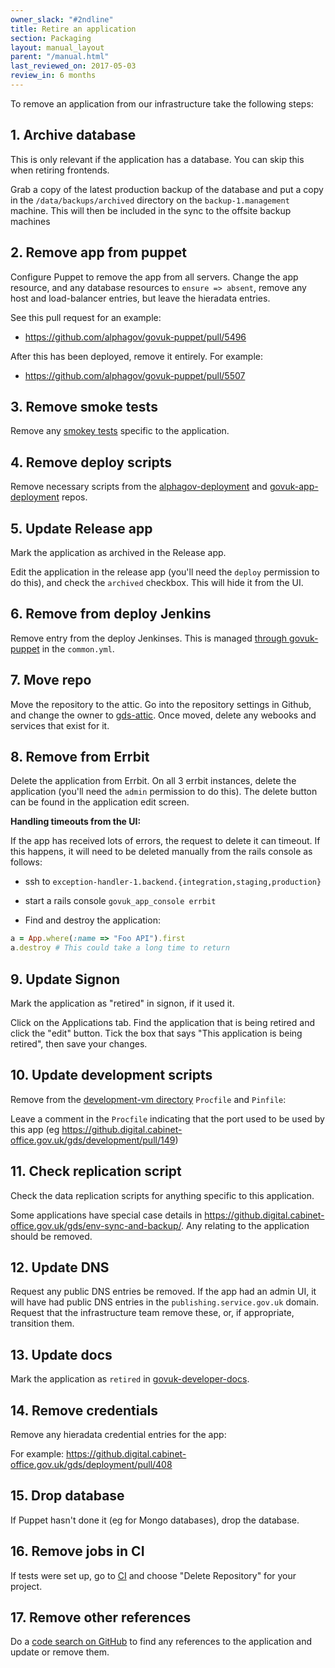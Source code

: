 ```yaml
---
owner_slack: "#2ndline"
title: Retire an application
section: Packaging
layout: manual_layout
parent: "/manual.html"
last_reviewed_on: 2017-05-03
review_in: 6 months
---
```


To remove an application from our infrastructure take the following
steps:

## 1. Archive database

This is only relevant if the application has a database. You can skip this
when retiring frontends.

Grab a copy of the latest production backup of the database and put a copy in
the `/data/backups/archived` directory on the `backup-1.management` machine.
This will then be included in the sync to the offsite backup machines

## 2. Remove app from puppet

Configure Puppet to remove the app from all servers. Change the app resource,
and any database resources to `ensure => absent`, remove any host and load-balancer entries, but leave the hieradata entries.

See this pull request for an example:

- <https://github.com/alphagov/govuk-puppet/pull/5496>

After this has been deployed, remove it entirely. For example:

- <https://github.com/alphagov/govuk-puppet/pull/5507>

## 3. Remove smoke tests

Remove any [smokey tests][smokey] specific to the application.

[smokey]: https://github.com/alphagov/smokey

## 4. Remove deploy scripts

Remove necessary scripts from the [alphagov-deployment][alphagov-deployment] and
[govuk-app-deployment][govuk-app-deployment] repos.

[alphagov-deployment]: https://github.digital.cabinet-office.gov.uk/gds/alphagov-deployment
[govuk-app-deployment]: https://github.com/alphagov/govuk-app-deployment

## 5. Update Release app

Mark the application as archived in the Release app.

Edit the application in the release app (you'll need the `deploy`
permission to do this), and check the `archived` checkbox. This will
hide it from the UI.

## 6. Remove from deploy Jenkins

Remove entry from the deploy Jenkinses. This is managed [through govuk-puppet][common] in the `common.yml`.

[common]: https://github.com/alphagov/govuk-puppet/blob/master/hieradata/common.yaml

## 7. Move repo

Move the repository to the attic. Go into the repository settings in Github, and
change the owner to [gds-attic][gds-attic]. Once moved, delete any webooks and
services that exist for it.

[gds-attic]: https://github.com/gds-attic

## 8. Remove from Errbit

Delete the application from Errbit. On all 3 errbit instances, delete the
application (you'll need the `admin` permission to do this). The delete button
can be found in the application edit screen.

**Handling timeouts from the UI:**

If the app has received lots of errors, the request to delete it can
timeout. If this happens, it will need to be deleted manually from the
rails console as follows:

- ssh to `exception-handler-1.backend.{integration,staging,production}`
- start a rails console `govuk_app_console errbit`

- Find and destroy the application:

```ruby
a = App.where(:name => "Foo API").first
a.destroy # This could take a long time to return
```

## 9. Update Signon

Mark the application as "retired" in signon, if it used it.

Click on the Applications tab. Find the application that is being
retired and click the "edit" button. Tick the box that says "This
application is being retired", then save your changes.

## 10. Update development scripts

Remove from the [development-vm directory][development] `Procfile` and `Pinfile`:

Leave a comment in the `Procfile` indicating that the port used to be
used by this app (eg <https://github.digital.cabinet-office.gov.uk/gds/development/pull/149>)

[development]: https://github.com/alphagov/govuk-puppet/tree/master/development-vm

## 11. Check replication script

Check the data replication scripts for anything specific to this application.

Some applications have special case details in
<https://github.digital.cabinet-office.gov.uk/gds/env-sync-and-backup/>. Any relating to the
application should be removed.

## 12. Update DNS

Request any public DNS entries be removed. If the app had an admin UI, it will
have had public DNS entries in the `publishing.service.gov.uk` domain. Request
that the infrastructure team remove these, or, if appropriate, transition them.

## 13. Update docs

Mark the application as `retired` in [govuk-developer-docs][dev-docs].

[dev-docs]: https://github.com/alphagov/govuk-developer-docs

## 14. Remove credentials

Remove any hieradata credential entries for the app:

For example: <https://github.digital.cabinet-office.gov.uk/gds/deployment/pull/408>

## 15. Drop database

If Puppet hasn't done it (eg for Mongo databases), drop the database.

## 16. Remove jobs in CI

If tests were set up, go to [CI][ci] and choose "Delete Repository" for your project.

[ci]: https://ci.integration.publishing.service.gov.uk/

## 17. Remove other references

Do a [code search on GitHub][search] to find any references to the application
and update or remove them.

[search]: https://github.com/search?q=org%3Aalphagov+panopticon&type=Code
